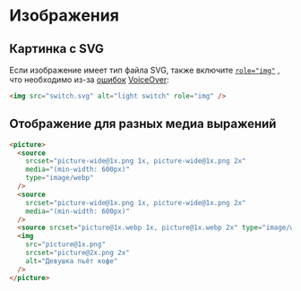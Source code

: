 # Изображения

## Картинка с SVG

Если изображение имеет тип файла SVG, также включите [`role="img"`](https://developer.mozilla.org/docs/Web/Accessibility/ARIA/Roles/Img_role) , что необходимо из-за [ошибок](https://bugs.webkit.org/show_bug.cgi?id=240656) [VoiceOver](https://bugs.webkit.org/show_bug.cgi?id=216364):

```html
<img src="switch.svg" alt="light switch" role="img" />
```

## Отображение для разных медиа выражений

```html
<picture>
  <source
    srcset="picture-wide@1x.png 1x, picture-wide@1x.png 2x"
    media="(min-width: 600px)"
    type="image/webp"
  />
  <source
    srcset="picture-wide@1x.png 1x, picture-wide@1x.png 2x"
    media="(min-width: 600px)"
  />
  <source srcset="picture@1x.webp 1x, picture@1x.webp 2x" type="image/webp" />
  <img
    src="picture@1x.png"
    srcset="picture@2x.png 2x"
    alt="Девушка пьёт кофе"
  />
</picture>
```
